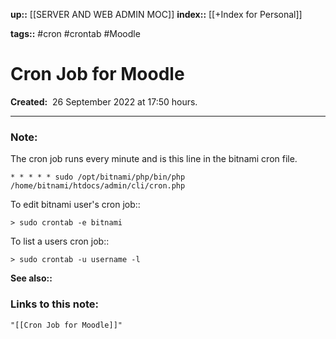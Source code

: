 **up::** [[SERVER AND WEB ADMIN MOC]]
**index::** [[+Index for Personal]]
 

**tags::** #cron #crontab #Moodle 

# Cron Job for Moodle

**Created:**  26 September 2022 at  17:50 hours.

___
### Note:
The cron job runs every minute and is this line in the bitnami cron file.

```
* * * * * sudo /opt/bitnami/php/bin/php /home/bitnami/htdocs/admin/cli/cron.php
```

To edit bitnami user's cron job::
```
> sudo crontab -e bitnami
```

To list a users cron job::
```
> sudo crontab -u username -l
```

**See also::** 

### Links to this note:
```query
"[[Cron Job for Moodle]]"
```


